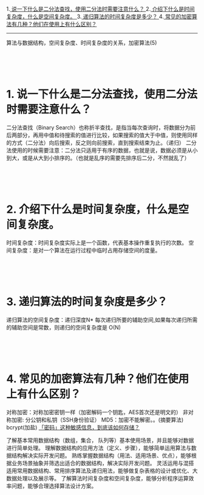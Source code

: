 1.<a href="h1">  说一下什么是二分法查找，使用二分法时需要注意什么？  </a>
2.<a href="h2">  介绍下什么是时间复杂度，什么是空间复杂度。  </a>
3.<a href="h3">  递归算法的时间复杂度是多少？  </a>
4.<a href="h4">  常见的加密算法有几种？他们在使用上有什么区别？  </a>
********************
算法与数据结构，空间复杂度、时间复杂度的关系，加密算法(5)





<br/><br/><br/>

### <h1 id="h1"> 1. 说一下什么是二分法查找，使用二分法时需要注意什么？ </h1>
二分法查找（Binary Search）也称折半查找，是指当每次查询时，将数据分为前后两部分，再用中值和待搜索的值进行比较，如果搜索的值大于中值，则使用同样的方式（二分法）向后搜索，反之则向前搜索，直到搜索结束为止。（递归）
二分法使用的时候需要注意：二分法只适用于有序的数据，也就是说，数据必须是从小到大，或是从大到小排序的。（也就是乱序的需要先排序后二分，不然就乱了）





<br/><br/><br/>

### <h1 id="h2"> 2. 介绍下什么是时间复杂度，什么是空间复杂度。 </h1>
时间复杂度：时间复杂度实际上是一个函数，代表基本操作重复执行的次数。
空间复杂度：是对一个算法在运行过程中临时占用存储空间的度量。





<br/><br/><br/>

### <h1 id="h3"> 3. 递归算法的时间复杂度是多少？ </h1>
递归算法的空间复杂度：递归深度N* 每次递归所要的辅助空间,如果每次递归所需的辅助空间是常数，则递归的空间复杂度是 O(N)






<br/><br/><br/>

### <h1 id="h4"> 4. 常见的加密算法有几种？他们在使用上有什么区别？ </h1>
对称加密：对称加密密钥一样（加密解码一个钥匙，AES首次还是明文的）
非对称加密: 分公钥和私钥（SSH身份验证）
MD5：加密不能解密。。(摘要算法)
bcrypt(加盐)
[「密码」这种敏感信息，到底该如何存储？](https://mp.weixin.qq.com/s/-ATK2ciPTQM_ySjq35mvdg)




了解基本常用数据结构（数组，集合， 队列等）基本使用场景，并且能够对数据进行简单处理。
理解数据结构的应用方法（定义、步骤），能够简单运用算法与数据结构解决实际开发问题。
熟练掌握数据结构（用法、适用场景、优点），能够根据业务场景抽象并筛选出适合的数据结构，解决实际开发问题。
灵活运用与混搭适用常用数据结构、常用排序算法及递归用法，能够做复杂表格的设计或优化、大数据处理以及展示等。
了解算法时间复杂度和空间复杂度，能够分析程序运算效率问题，能够合理选择算法设计方案。
